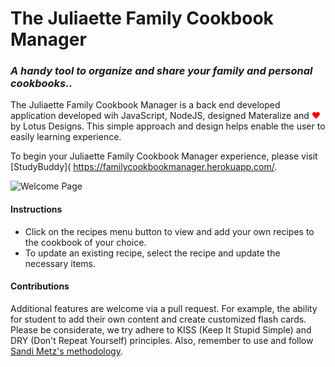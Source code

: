 # The Juliaette Family Cookbook Manager

### ***A handy tool to organize and share your family and personal cookbooks..***

The Juliaette Family Cookbook Manager is a back end developed application developed wih JavaScript, NodeJS, designed Materalize and <span style="color:red;">&#10084;</span> by Lotus Designs.  This simple approach and design helps enable the user to easily  learning experience.

To begin your Juliaette Family Cookbook Manager experience, please visit [StudyBuddy]( https://familycookbookmanager.herokuapp.com/.


![Welcome Page](https://github.com/Kathy145/familyCookbookManager/blob/master/Planning/p2erd.jpg?raw=true "Welcome")


#### Instructions
- Click on the recipes menu button to view and add your own recipes to the cookbook of your choice. 
- To update an existing recipe, select the recipe and update the necessary items. 
#### Contributions 

Additional features are welcome via a pull request.  For example, the ability for student to add their own content and create customized flash cards.  Please be considerate, we try adhere to KISS (Keep It Stupid Simple) and DRY (Don't Repeat Yourself) principles.  Also, remember to use and follow [Sandi Metz's methodology](https://robots.thoughtbot.com/sandi-metz-rules-for-developers). 

